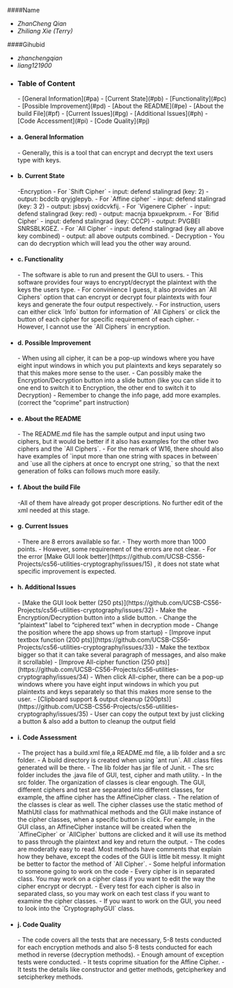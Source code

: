 ####Name 
  - _ZhanCheng Qian_
  - _Zhiliang Xie (Terry)_

  
####Gihubid
  - _zhanchengqian_
  - _liang121900_
  
  
  
+ <h3>Table of Content</h3>
  - [General Information](#pa)
  - [Current State](#pb)
  - [Functionality](#pc)
  - [Possible Improvement](#pd)
  - [About the README](#pe)
  - [About the build File](#pf)
  - [Current Issues](#pg)
  - [Additional Issues](#ph)
  - [Code Accessment](#pi)
  - [Code Quality](#pj)




<a id ="pa"></a> 
+ <h4>a. General Information</h4>
  - Generally, this is a tool that can encrypt and decrypt the text users type with keys. 
  
<a id ="pb"></a>
+ <h4>b. Current State</h4> 
  -Encryption 
    - For `Shift Cipher`
      - input: defend stalingrad (key: 2) 
      - output: bcdclb qryjglepyb.
    - For `Affine cipher` 
      - input: defend stalingrad (key: 3 2) 
      - output: jsbsvj oxidcvkfij.
    - For `Vigenere Cipher` 
      - input: defend stalingrad (key: red) 
      - output: macnja bpxuekpnxm.
    - For `Bifid Cipher` 
      - input: defend stalingrad (key: CCCP) 
      - output: PVGBEI SNRSBLKGEZ.
    - For `All Cipher` 
      - input: defend stalingrad (key all above key combined) 
      - output: all above outputs combined.
  - Decryption
    - You can do decryption which will lead you the other way around.

<a id ="pc"></a>
+ <h4>c. Functionality</h4> 
  - The software is able to run and present the GUI to users.
  - This software provides four ways to encrypt/decrypt the plaintext with the keys the users type.
  - For convinience I guess, it also provides an `All Ciphers` option that can encrypt or decrypt four plaintexts with four keys and generate the four output respectively.
  - For instruction, users can either click `Info`  button for information of `All Ciphers` or click the button of each cipher for specific requirement of each cipher.
  - However, I cannot use the `All Ciphers` in encryption.   
  

<a id ="pd"></a>
+ <h4>d. Possible Improvement</h4>
  - When using all cipher, it can be a pop-up windows where you have eight input windows in which you put plaintexts and keys separately so that this makes more sense to the user. 
  - Can possibly make the Encryption/Decryption button into a slide button (like you can slide it to one end to switch it to Encryption, the other end to switch it to Decryption) 
  - Remember to change the info page, add more examples. (correct the “coprime” part instruction)



<a id ="pe"></a>
+ <h4>e. About the README</h4> 
  - The README.md file has the sample output and input using two ciphers, but it would be
   better if it also has examples for the other two ciphers and the `All Ciphers`.
  - For the remark of W16, there should also have examples of `input more than one string 
   with spaces in between` and `use all the ciphers at once to encrypt one string,` so that
   the next generation of folks can follows much more easily.
  

<a id ="pf"></a>
+ <h4>f. About the build File</h4>
  -All of them have already got proper descriptions. No further edit of the xml needed at this stage. 

<a id ="pg"></a>
+ <h4>g. Current Issues</h4> 
  - There are 8 errors available so far.
  - They worth more than 1000 points.
  - However, some requirement of the errors are not clear.
    - For the error [Make GUI look better](https://github.com/UCSB-CS56-Projects/cs56-utilities-cryptography/issues/15) , it does not state what specific improvement is expected.


<a id ="ph"></a>  
+ <h4>h. Additional Issues</h4>
  - [Make the GUI look better (250 pts)](https://github.com/UCSB-CS56-Projects/cs56-utilities-cryptography/issues/32) 
    - Make the Encryption/Decryption button into a slide button. 
    - Change the “plaintext” label to “ciphered text” when in decryption mode 
    - Change the position where the app shows up from startup)    
  - [Improve input textbox function (200 pts)](https://github.com/UCSB-CS56-Projects/cs56-utilities-cryptography/issues/33) 
    - Make the textbox bigger so that it can take several paragraph of messages, and also make it scrollable)  
  - [Improve All-cipher function (250 pts)](https://github.com/UCSB-CS56-Projects/cs56-utilities-cryptography/issues/34) 
    - When click All-cipher, there can be a pop-up windows where you have eight input windows in which you put plaintexts and keys separately so that this makes more sense to the user.  
  - [Clipboard support & output cleanup (200pts)](https://github.com/UCSB-CS56-Projects/cs56-utilities-cryptography/issues/35)
    - User can copy the output text by just clicking a button & also add a button to cleanup the output field 


<a id ="pi"></a>
+ <h4>i. Code Assessment</h4> 
  - The project has a build.xml file,a README.md file, a lib folder and a src folder.
    - A build directory is created when using `ant run`. All .class files generated will be there.
    - The lib folder has jar file of Junit.
    - The src folder includes the .java file of GUI, test, cipher and math utility.
      - In the src folder. The organization of classes is clear engough. The GUI, different ciphers and test are separated into different classes, for example, the affine cipher has the AffineCipher class.
      - The relation of the classes is clear as well. The cipher classes use the static method of MathUtil class for mathmathical methods and the GUI make instance of the cipher classes, when a specific button is click. For eample, in the GUI class, an AffineCipher instance will be created when the `AffineCipher` or `AllCipher` buttons are clicked and it will use its method to pass through the plaintext and key and return the output. 
    - The codes are moderatly easy to read. Most methods have comments that explain how they behave, except the codes of the GUI is little bit messy. It might be better to factor the method of `All Cipher`.
  - Some helpful information to someone going to work on the code
    - Every cipher is in separated class. You may work on a cipher class if you want to edit the way the cipher encrypt or decrypt.
    - Every test for each cipher is also in separated class, so you may work on each test class if you want to examine the cipher classes.
    - If you want to work on the GUI, you need to look into the `CryptographyGUI` class. 


<a id ="pj"></a>
+ <h4>j. Code Quality</h4> 
  - The code covers all the tests that are necessary, 5-8 tests conducted for each encryption methods and also 5-8 tests conducted for each method in reverse (decryption methods). 
  - Enough amount of exception tests were conducted. 
    - It tests coprime situation for the Affine Cipher. 
    - It tests the details like constructor and getter methods, getcipherkey and setcipherkey methods. 

      
	   
